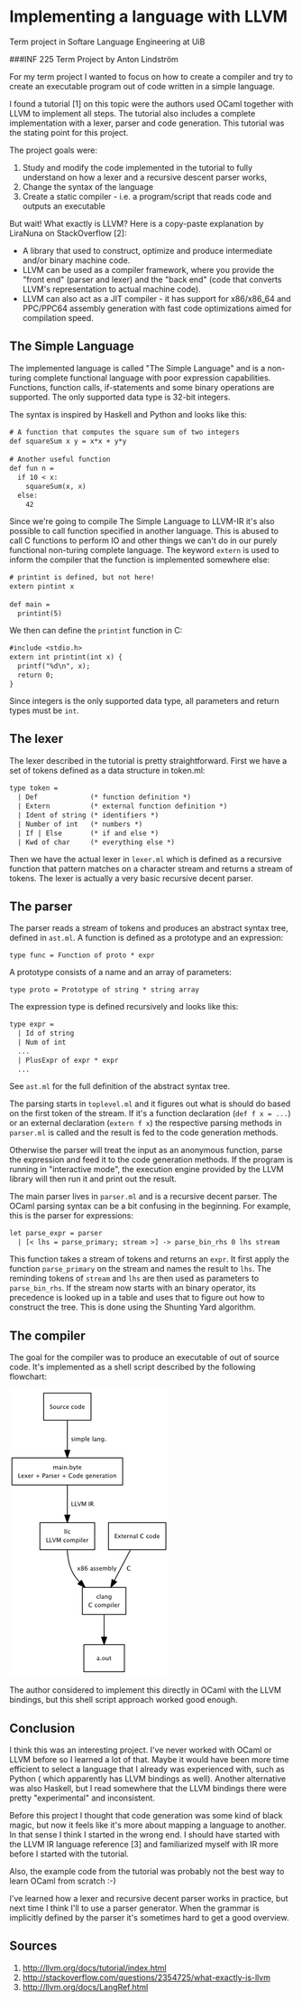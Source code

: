 # Implementing a language with LLVM
Term project in Softare Language Engineering at UiB

###INF 225 Term Project by Anton Lindström

For my term project I wanted to focus on how to create a compiler and try to
create an executable program out of code written in a simple language.

I found a tutorial [1] on this topic were the authors used OCaml together with
LLVM to implement all steps. The tutorial also includes a complete
implementation with a lexer, parser and code generation. This tutorial was the
stating point for this project.

The project goals were:

 1. Study and modify the code implemented in the tutorial to fully
    understand on how a lexer and a recursive descent parser works, 
 2. Change the syntax of the language
 3. Create a static compiler - i.e. a program/script that reads code
    and outputs an executable

But wait! What exactly is LLVM? Here is a copy-paste explanation by LiraNuna on
StackOverflow [2]:

 * A library that used to construct, optimize and produce intermediate and/or
   binary machine code.
 * LLVM can be used as a compiler framework, where you provide the "front end"
   (parser and lexer) and the "back end" (code that converts LLVM's
   representation to actual machine code).
 * LLVM can also act as a JIT compiler - it has support for x86/x86_64 and
   PPC/PPC64 assembly generation with fast code optimizations aimed for
   compilation speed.

## The Simple Language

The implemented language is called "The Simple Language" and is a non-turing
complete functional language with poor expression capabilities. Functions,
function calls, if-statements and some binary operations are
supported. The only supported data type is 32-bit integers.

The syntax is inspired by Haskell and Python and looks like this:

```
# A function that computes the square sum of two integers
def squareSum x y = x*x + y*y

# Another useful function
def fun n =
  if 10 < x:
    squareSum(x, x)
  else:
    42
```

Since we're going to compile The Simple Language to LLVM-IR it's also possible
to call function specified in another language. This is abused to call C functions
to perform IO and other things we can't do in our purely functional non-turing
complete language.
The keyword `extern` is used to inform the compiler that the function is
implemented somewhere else:

```
# printint is defined, but not here!
extern pintint x

def main =
  printint(5)
```

We then can define the `printint` function in C:

```
#include <stdio.h>
extern int printint(int x) {
  printf("%d\n", x);
  return 0;
}
```

Since integers is the only supported data type, all parameters and return types
must be `int`.

## The lexer

The lexer described in the tutorial is pretty straightforward. First we have a
set of tokens defined as a data structure in token.ml:

```
type token =
  | Def             (* function definition *)
  | Extern          (* external function definition *)
  | Ident of string (* identifiers *)
  | Number of int   (* numbers *)
  | If | Else       (* if and else *)
  | Kwd of char     (* everything else *)
```

Then we have the actual lexer in `lexer.ml` which is defined as a recursive
function that pattern matches on a character stream and returns a stream of
tokens. The lexer is actually a very basic recursive decent parser.

## The parser

The parser reads a stream of tokens and produces an abstract syntax tree,
defined in `ast.ml`. A function is defined as a prototype and an expression:

```
type func = Function of proto * expr
```

A prototype consists of a name and an array of parameters:

```
type proto = Prototype of string * string array
```

The expression type is defined recursively and looks like this:

```
type expr =
  | Id of string
  | Num of int
  ...
  | PlusExpr of expr * expr
  ...
```

See `ast.ml` for the full definition of the abstract syntax tree.

The parsing starts in `toplevel.ml` and it figures out what is should do based on
the first token of the stream. If it's a function declaration (`def f x = ...`)
or an external declaration (`extern f x`) the respective parsing methods in
`parser.ml` is called and the result is fed to the code generation methods.

Otherwise the parser will treat the input as an anonymous function, parse the
expression and feed it to the code generation methods. If the program is running
in "interactive mode", the execution engine provided by the LLVM library will
then run it and print out the result.

The main parser lives in `parser.ml` and is a recursive decent parser. The
OCaml parsing syntax can be a bit confusing in the beginning. For example, this
is the parser for expressions:

```
let parse_expr = parser
  | [< lhs = parse_primary; stream >] -> parse_bin_rhs 0 lhs stream
```

This function takes a stream of tokens and returns an `expr`. It first apply
the function `parse_primary` on the stream and names the result to `lhs`.
The reminding tokens of `stream` and `lhs` are then used as parameters to
`parse_bin_rhs`. If the stream now starts with an binary operator, its precedence
is looked up in a table and uses that to figure out how to construct the tree.
This is done using the Shunting Yard algorithm.

## The compiler

The goal for the compiler was to produce an executable of out of source code.
It's implemented as a shell script described by the following flowchart:

![Compiler pipeline](pipeline.png)

The author considered to implement this directly in OCaml with the LLVM
bindings, but this shell script approach worked good enough.

## Conclusion

I think this was an interesting project. I've never worked with OCaml or LLVM
before so I learned a lot of that. Maybe it would have been more time efficient
to select a language that I already was experienced with, such as Python (
which apparently has LLVM bindings as well).
Another alternative was also Haskell, but I read somewhere that the LLVM
bindings there were pretty "experimental" and inconsistent.

Before this project I thought that code generation was some kind of black magic,
but now it feels like it's more about mapping a language to another. In that sense
I think I started in the wrong end. I should have started with the LLVM IR
language reference [3] and familiarized myself with IR more before I started with
the tutorial.

Also, the example code from the tutorial was probably not the best way to learn
OCaml from scratch :-)

I've learned how a lexer and recursive decent parser works in practice, but next
time I think I'll to use a parser generator. When the grammar is implicitly
defined by the parser it's sometimes hard to get a good overview.

## Sources

 1. http://llvm.org/docs/tutorial/index.html
 2. http://stackoverflow.com/questions/2354725/what-exactly-is-llvm
 3. http://llvm.org/docs/LangRef.html
